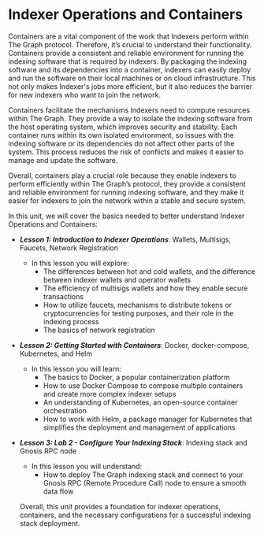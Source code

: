 # Indexer Operations and Containers

Containers are a vital component of the work that Indexers perform within The Graph protocol. Therefore, it’s crucial to understand their functionality. Containers provide a consistent and reliable environment for running the indexing software that is required by indexers. By packaging the indexing software and its dependencies into a container, indexers can easily deploy and run the software on their local machines or on cloud infrastructure. This not only makes Indexer's jobs more efficient, but it also reduces the barrier for new indexers who want to join the network.

Containers facilitate the mechanisms Indexers need to compute resources within The Graph. They provide a way to isolate the indexing software from the host operating system, which improves security and stability. Each container runs within its own isolated environment, so issues with the indexing software or its dependencies do not affect other parts of the system. This process reduces the risk of conflicts and makes it easier to manage and update the software. 

Overall, containers play a crucial role because they enable indexers to perform efficiently within The Graph’s protocol, they provide a consistent and reliable environment for running indexing software, and they make it easier for indexers to join the network within a stable and secure system.

In this unit, we will cover the basics needed to better understand Indexer Operations and Containers:

- ***Lesson 1: Introduction to Indexer Operations***: Wallets, Multisigs, Faucets, Network Registration
  - In this lesson you will explore:
    - The differences between hot and cold wallets, and the difference between indexer wallets and operator wallets
    - The efficiency of multisigs wallets and how they enable secure transactions
    - How to utilize faucets, mechanisms to distribute tokens or cryptocurrencies for testing purposes, and their role in the indexing process
    - The basics of network registration
   
- ***Lesson 2: Getting Started with Containers***: Docker, docker-compose, Kubernetes, and Helm 
    - In this lesson you will learn:
      - The basics to Docker, a popular containerization platform
      - How to use Docker Compose to compose multiple containers and create more complex indexer setups
      - An understanding of Kubernetes, an open-source container orchestration
      - How to work with Helm, a package manager for Kubernetes that simplifies the deployment and management of applications

- ***Lesson 3: Lab 2 - Configure Your Indexing Stack***: Indexing stack and Gnosis RPC node 
    - In this lesson you will understand: 
      - How to deploy The Graph indexing stack and connect to your Gnosis RPC (Remote Procedure Call) node to ensure a smooth data flow
     
  Overall, this unit provides a foundation for indexer operations, containers, and the necessary configurations for a successful indexing stack deployment.
